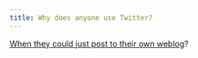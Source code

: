 ```yaml
---
title: Why does anyone use Twitter?
---
```


[When they could just post to their own weblog](http://static.twitter.com/system/maintenance/index.html "Twitter is being upgraded!")?
